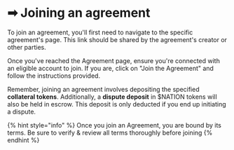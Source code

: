 # ➡ Joining an agreement

To join an agreement, you'll first need to navigate to the specific agreement's page. This link should be shared by the agreement's creator or other parties.

Once you've reached the Agreement page, ensure you're connected with an eligible account to join. If you are, click on "Join the Agreement" and follow the instructions provided.

Remember, joining an agreement involves depositing the specified **collateral tokens**. Additionally, a **dispute deposit** in $NATION tokens will also be held in escrow. This deposit is only deducted if you end up initiating a dispute.

{% hint style="info" %}
Once you join an Agreement, you are bound by its terms. Be sure to verify & review all terms thoroughly before joining
{% endhint %}

